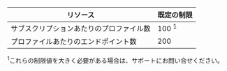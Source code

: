 リソース| 既定の制限
---|---
サブスクリプションあたりのプロファイル数 | 100 <sup>1</sup>
プロファイルあたりのエンドポイント数| 200

<sup>1</sup>これらの制限値を大きく必要がある場合は、サポートにお問い合せください。
